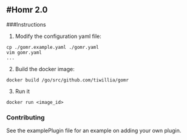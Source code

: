 #Homr 2.0
-----------
###Instructions
1) Modify the configuration yaml file:
```
cp ./gomr.example.yaml ./gomr.yaml
vim gomr.yaml
...
```
2) Build the docker image:
```
docker build /go/src/github.com/tiwillia/gomr
```

3) Run it
```
docker run <image_id>
```

### Contributing
See the examplePlugin file for an example on adding your own plugin.
